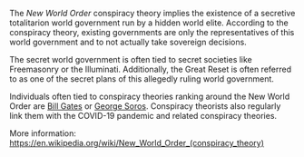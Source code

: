 The _New World Order_ conspiracy theory implies the existence of a secretive
totalitarion world government run by a hidden world elite.
According to the conspiracy theory, existing governments are only the
representatives of this world government and to not actually take sovereign
decisions.

The secret world government is often tied to secret societies like Freemasonry
or the Illuminati.
Additionally, the Great Reset is often referred to as one of the secret plans
of this allegedly ruling world government.

Individuals often tied to conspiracy theories ranking around the New World
Order are [Bill Gates][gates] or [George Soros][soros].
Conspiracy theorists also regularly link them with the COVID-19 pandemic and
related conspiracy theories.

More information: <https://en.wikipedia.org/wiki/New_World_Order_(conspiracy_theory)>

[gates]: https://en.wikipedia.org/wiki/Bill_Gates
[soros]: https://en.wikipedia.org/wiki/George_Soros
